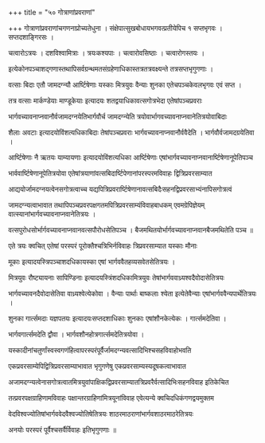 +++
title = "५० गोत्राणांप्रवराणां"

+++
गोत्राणांप्रवराणांचगणनाप्रोच्यतेधुना । संक्षेपात्सुखबोधायभगवत्प्रतीयेपिच १ सप्तभृगवः । सप्तदशाङ्गिरसः ।

चत्वारोऽत्रयः । दशविश्वामित्राः । त्रयःकश्यपाः । चत्वारोवसिष्ठाः । चत्वारोगस्तयः ।

इत्येकोनपञ्चाशद्गणास्तथापिसर्वग्रन्थमतसंग्रहेणाधिकास्तत्रतत्रवक्ष्यन्ते तत्रसप्तभृगुगणाः ।

वत्साः बिदाः एतौ जामदग्न्यौ आर्ष्टिषेणाः यस्काः मित्रयुवः वैन्याः शुनका एतेचपञ्चकेवलभृगवः एवं सप्त ।

तत्र वत्साः मार्कण्डेयाः माण्डूकेयाः इत्यादयः शतद्वयाधिकावत्सगोत्रभेदा एतेषांपञ्चप्रवराः

भार्गवच्यावनाप्नवानौर्वजामदग्नयेतिभार्गवौर्च जामदग्न्येति त्रयोवार्भागवच्यावनाप्नवानेतित्रयोवाबिदाः

शैलाः अवटाः इत्यादयोविंशत्यधिकाबिदाः तेषांपञ्चप्रवराः भार्गवच्यावनाप्नवानौर्ववैदेति । भार्गवौर्वजामदग्रयेतिवा ।

आर्ष्टिषेणाः नै ऋतयः याम्यायणाः इत्यादयोविंशत्यधिका आर्ष्टिषेणाः एषांभार्गवच्यावनाप्नवानार्ष्टिषेणानूपेतिपञ्च

भार्ववार्ष्टिषेणानूपेतित्रयोवा एतेषांत्रयाणांवत्सबिदार्ष्टिपेणानांपरस्परमविवाहः द्वित्रिप्रवरसाम्यात

आद्ययोर्जामदग्नयत्वेनसगोत्रत्वाच्च यद्यपित्रिप्रवरार्ष्टिषेणानावत्सबिदैःसहनद्विप्रवरसाभ्यंनापिसगोत्रत्वं

जामदग्न्यत्वाभावात तथापिपञ्चप्रवरपक्षगतमपित्रिप्रवरसाम्यंविवाहबाधकम् एवमग्रेपिज्ञेयम् वात्स्यानांभार्गवच्यावनाप्नवानेतित्रयः ।

वत्सपुरोधसोर्भार्गवच्यावनाप्नवानवत्सपौरोधसेतिपञ्च । बैजमथितयोर्भार्गवच्यावनाप्नवानबैजमथितेति पञ्च ॥

एते त्रयः क्वचित् एतेषां परस्परं पूरोक्तैश्चत्रिभिर्नविवाहः त्रिप्रवरसाम्यात यस्काः मौनाः

मूकाः इत्यादयस्त्रिपञ्चाशदधिकायस्का एषां भार्गववैतहव्यसवेतसेतित्रयः ।

मित्रयुवः रौष्ट्यायनाः सापिण्डिनाः इत्यादयस्त्रिंशदधिकामित्रयुवः तेषांभार्गववाध्र्यश्वदैवोदासेतित्रयः

भार्गवच्यावनदैवोदासेतिवा वाध्र्यश्वेत्येकोवा । वैन्याः पार्थाः बाष्कलाः श्येता इत्येतेवैन्याः एषांभार्गववैन्यपार्थेतित्रयः ।

शुनका गार्त्समदाः यज्ञपतयः इत्यादयःसप्तदशाधिकाः शुनकाः एषांशौनकेत्येकः । गार्त्समदेतिवा ।

भार्गवगार्त्समदेति द्वौवा । भार्गवशौनहोत्रगार्त्समदेतित्रयोवा ।

यस्कादीनांचतुर्णांस्वस्वगणंहित्वापरस्परंपूर्वैर्जामदग्न्यवत्सादिभिश्चसहविवाहोभवति

एकप्रवरसाम्येपिद्वित्रिप्रवरसाम्याभावात भृगुगणेषु एकप्रवरसाम्यस्यदूषकत्वाभावात

अजामदग्न्यत्वेनासगोत्रत्वातमित्रयुवांपाक्षिकद्विप्रवरसाम्यातत्रिप्रवरैर्वत्सादिभिःसहनविवाह इतिकेचित

तत्प्रवरपक्षग्राहिणामविवाहः पक्षान्तरग्राहिणांमित्रयूनांविवाह एवेत्यन्ये क्वचिदधिकंगणद्वयमुक्तम

वेदविश्वज्योतिषांभार्गववेदवैश्वज्योतिषेतित्रयः शाठरमाठराणांभार्गवशाठरमाठरेतित्रयः

अनयोः परस्परं पूर्वैश्चसर्वैर्विवाहः इतिभृगुगणाः ॥

